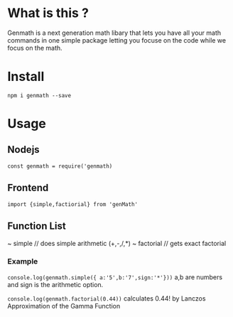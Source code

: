 # What is this ?
Genmath is a next generation math libary that lets you have all your math commands in one simple package letting you focuse on the code while we focus on the math.

# Install

`npm i genmath --save`

# Usage 

## Nodejs
`const genmath = require('genmath)`

## Frontend
`import {simple,factiorial} from 'genMath'`

## Function List
 ~ simple  //  does simple arithmetic (+,-,/,*)
 ~ factorial  // gets exact factorial

### Example
`console.log(genmath.simple({ a:'5',b:'7',sign:'*'}))`
  a,b are numbers and sign is the arithmetic option.

`console.log(genmath.factorial(0.44))`
calculates 0.44! by Lanczos Approximation of the Gamma Function